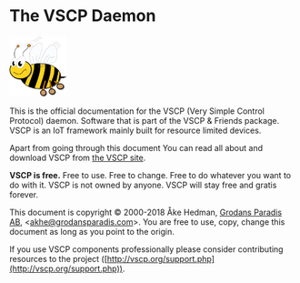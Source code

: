 # The VSCP Daemon

![VSCP logo](./images/logo_100.png)

This is the official documentation for the VSCP (Very Simple Control Protocol) daemon. Software that is part of the VSCP & Friends package. VSCP is an IoT framework mainly built for resource limited devices.

Apart from going through this document You can read all about and download VSCP from [the VSCP site](https://www.vscp.org "The VSCP site"). 

**VSCP is free.** Free to use. Free to change. Free to do whatever you want to do with it. VSCP is not owned by anyone. VSCP will stay free and gratis forever.

This document is copyright © 2000-2018 Åke Hedman, [Grodans Paradis AB](http://www.grodansparadis.com), <[akhe@grodansparadis.com](akhe@grodansparadis.com)>. You are free to use, copy, change this document as long as you point to the origin.

If you use VSCP components professionally please consider contributing resources to the project ([http://vscp.org/support.php](http://vscp.org/support.php)).  
